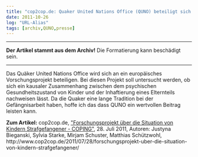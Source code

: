 ```yaml
---
title: "cop2cop.de: Quaker United Nations Office (QUNO) beteiligt sich an europäischen Forschungsprojekt."
date: 2011-10-26
log: "URL-Alias"
tags: [archiv,QUNO,presse]
---
```

<hr><b>Der Artikel stammt aus dem Archiv!</b> Die Formatierung kann beschädigt sein.<hr>

<p>Das Quäker United Nations Office wird sich an ein europäisches Vorschungsprojekt beteiligen. Bei diesen Projekt soll untersucht werden, ob sich ein kausaler Zusammenhang zwischen dem psychischen Gesundheitszustand von Kinder und der Inhaftierung eines Elternteils nachweisen lässt. Da die Quaker eine lange Tradition bei der Gefängnisarbeit haben, hoffe ich das dass QUNO ein wertvollen Beitrag leisten kann.</p>

<p><b>Zum Artikel:</b> cop2cop.de, <a href="http://www.cop2cop.de/2011/07/28/forschungsprojekt-uber-die-situation-von-kindern-strafgefangener/">"Forschungsprojekt über die Situation von Kindern Strafgefangener - COPING"</a>, 28. Juli 2011, Autoren: Justyna Bieganski, Sylvia Starke, Mirjam Schuster, Matthias Schützwohl, http://www.cop2cop.de/2011/07/28/forschungsprojekt-uber-die-situation-von-kindern-strafgefangener/</p>
